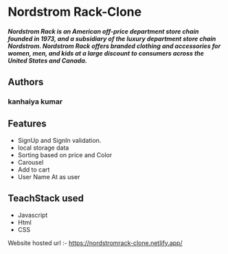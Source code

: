 # Nordstrom Rack-Clone
 

##### Nordstrom Rack is an American off-price department store chain founded in 1973, and a subsidiary of the luxury department store chain Nordstrom. Nordstrom Rack offers branded clothing and accessories for women, men, and kids at a large discount to consumers across the United States and Canada.

## Authors

### kanhaiya kumar

## Features

- SignUp and SignIn validation.
- local storage data
- Sorting based on price and Color
- Carousel
- Add to cart
- User Name At as user

## TeachStack used 

- Javascript 
- Html 
- CSS

Website hosted url :- https://nordstromrack-clone.netlify.app/
